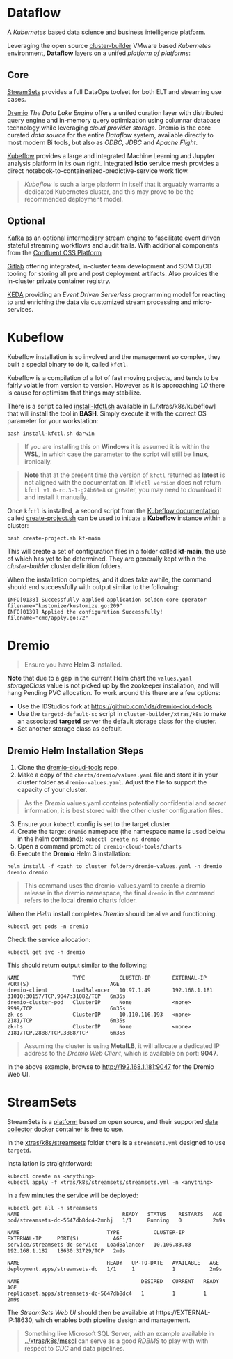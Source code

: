 # Dataflow

A _Kubernetes_ based data science and business intelligence platform.  

Leveraging the open source [cluster-builder](https://cluster-builder.idstudios.io) VMware based _Kubernetes_ environment, __Dataflow__ layers on a unifed _platform of platforms_:

## Core

[StreamSets](https://streamsets.com) provides a full DataOps toolset for both ELT and streaming use cases.

[Dremio](https://dremio.com) _The Data Lake Engine_ offers a unifed curation layer with distributed query engine and in-memory query optimization using columnar database technology while leveraging _cloud provider storage_.  Dremio is the core curated _data source_ for the entire _Dataflow_ system, available directly to most modern Bi tools, but also as _ODBC_, _JDBC_ and _Apache Flight_.

[Kubeflow](https://kubeflow.org) provides a large and integrated Machine Learning and Jupyter analysis platform in its own right.  Integrated __Istio__ service mesh provides a direct notebook-to-containerized-predictive-service work flow.

> _Kubeflow_ is such a large platform in itself that it arguably warrants a dedicated Kubernetes cluster, and this may prove to be the recommended deployment model.

## Optional

[Kafka](https://kafka.apache.org/) as an optional intermediary stream engine to fascilitate event driven stateful streaming workflows and audit trails.  With additional components from the [Confluent OSS Platform](https://www.confluent.io/download)

[Gitlab](https://gitlab.org) offering integrated, in-cluster team development and SCM Ci/CD tooling for storing all pre and post deployment artifacts.  Also provides the in-cluster private container registry.

[KEDA](https://github.com/kedacore/keda) providing an _Event Driven Serverless_ programming model for reacting to and enriching the data via customized stream processing and micro-services.

# Kubeflow

Kubeflow installation is so involved and the management so complex, they built a special binary to do it, called `kfctl`.   

Kubeflow is a compilation of a lot of fast moving projects, and tends to be fairly volatile from version to version.  However as it is approaching _1.0_ there is cause for optimism that things may stabilize.

There is a script called [install-kfctl.sh](../xtras/k8s/kubeflow/install-kfctl.sh) available in [../xtras/k8s/kubeflow] that will install the tool in __BASH__. Simply execute it with the correct OS parameter for your workstation:

```
bash install-kfctl.sh darwin
```

> If you are installing this on __Windows__ it is assumed it is within the __WSL__, in which case the parameter to the script will still be __linux__, ironically.


> __Note__ that at the present time the version of `kfctl` returned as __latest__ is not aligned with the documentation.  If `kfctl version` does not return `kfctl v1.0-rc.3-1-g24b60e8` or greater, you may need to download it and install it manually.


Once `kfctl` is installed, a second script from the [Kubeflow documentation]() called [create-project.sh](../xtras/k8s/kubeflow/create-project.sh) can be used to initiate a __Kubeflow__ instance within a cluster:

```
bash create-project.sh kf-main
```

This will create a set of configuration files in a folder called __kf-main__, the use of which has yet to be determined.  They are generally kept within the _cluster-builder_ cluster definition folders.

When the installation completes, and it does take awhile, the command should end successfully with output similar to the following:

```
INFO[0138] Successfully applied application seldon-core-operator  filename="kustomize/kustomize.go:209"
INFO[0139] Applied the configuration Successfully!       filename="cmd/apply.go:72"
```

# Dremio

> Ensure you have __Helm 3__ installed.

__Note__ that due to a gap in the current Helm chart the `values.yaml` _storageClass_ value is not picked up by the zookeeper installation, and will hang Pending PVC allocation.  To work around this there are a few options:

* Use the IDStudios fork at https://github.com/ids/dremio-cloud-tools
* Use the `targetd-default-sc` script in `cluster-builder/xtras/k8s` to make an associated __targetd__ server the default storage class for the cluster.
* Set another storage class as default.

## Dremio Helm Installation Steps

1. Clone the [dremio-cloud-tools](https://github.com/dremio/dremio-cloud-tools) repo.
2. Make a copy of the `charts/dremio/values.yaml` file and store it in your cluster folder as `dremio-values.yaml`.  Adjust the file to support the capacity of your cluster.

> As the _Dremio_ values.yaml contains potentially confidential and _secret_ information, it is best stored with the other cluster configuration files.

3. Ensure your `kubectl` config is set to the target cluster
4. Create the target `dremio` namepace (the namespace name is used below in the helm command): `kubectl create ns dremio`
5. Open a command prompt: `cd dremio-cloud-tools/charts`
6. Execute the __Dremio__ Helm 3 installation:

```
helm install -f <path to cluster folder>/dremio-values.yaml -n dremio dremio dremio
```

> This command uses the dremio-values.yaml to create a dremio release in the dremio namespace, the final `dremio` in the command refers to the local __dremio__ charts folder.

When the _Helm_ install completes _Dremio_ should be alive and functioning.  

```
kubectl get pods -n dremio
```

Check the service allocation:

```
kubectl get svc -n dremio
```

This should return output similar to the following:

```
NAME                 TYPE           CLUSTER-IP       EXTERNAL-IP     PORT(S)                          AGE
dremio-client        LoadBalancer   10.97.1.49       192.168.1.181   31010:30157/TCP,9047:31082/TCP   6m35s
dremio-cluster-pod   ClusterIP      None             <none>          9999/TCP                         6m35s
zk-cs                ClusterIP      10.110.116.193   <none>          2181/TCP                         6m35s
zk-hs                ClusterIP      None             <none>          2181/TCP,2888/TCP,3888/TCP       6m35s
```

> Assuming the cluster is using __MetalLB__, it will allocate a dedicated IP address to the _Dremio Web Client_, which is available on port: __9047__.


In the above example, browse to http://192.168.1.181:9047 for the Dremio Web UI.

# StreamSets

StreamSets is a [platform](https://streamsets.com) based on open source, and their supported [data collector](https://hub.docker.com/layers/streamsets/datacollector/) docker container is free to use.  

In the [xtras/k8s/streamsets](./xtras/k8s/streamsets/streamsets.yml) folder there is a `streamsets.yml` designed to use `targetd`.

Installation is straightforward:

```
kubectl create ns <anything>
kubectl apply -f xtras/k8s/streamsets/streamsets.yml -n <anything>
```

In a few minutes the service will be deployed:

```
kubectl get all -n streamsets
NAME                                 READY   STATUS    RESTARTS   AGE
pod/streamsets-dc-5647db8dc4-2mnhj   1/1     Running   0          2m9s

NAME                            TYPE           CLUSTER-IP     EXTERNAL-IP     PORT(S)           AGE
service/streamsets-dc-service   LoadBalancer   10.106.83.83   192.168.1.182   18630:31729/TCP   2m9s

NAME                            READY   UP-TO-DATE   AVAILABLE   AGE
deployment.apps/streamsets-dc   1/1     1            1           2m9s

NAME                                       DESIRED   CURRENT   READY   AGE
replicaset.apps/streamsets-dc-5647db8dc4   1         1         1       2m9s
```

The _StreamSets Web UI_ should then be available at https://EXTERNAL-IP:18630, which enables both pipeline design and management.

> Something like Microsoft SQL Server, with an example available in [../xtras/k8s/mssql](../xtras/k8s/mssql.yaml) can serve as a good _RDBMS_ to play with with respect to _CDC_ and data pipelines.